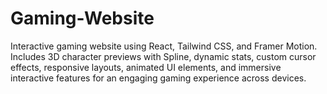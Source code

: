 # Gaming-Website
Interactive gaming website using React, Tailwind CSS, and Framer Motion. Includes 3D character previews with Spline, dynamic stats, custom cursor effects, responsive layouts, animated UI elements, and immersive interactive features for an engaging gaming experience across devices.
